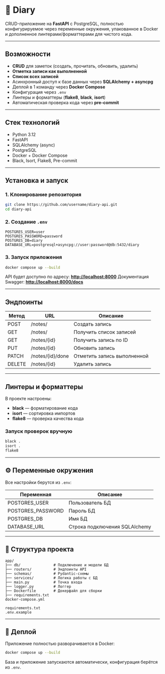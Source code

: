 # 📓 Diary

CRUD-приложение на **FastAPI** с PostgreSQL, полностью конфигурируемое через переменные окружения, упакованное в Docker и дополненное линтерами/форматтерами для чистого кода.

---

## Возможности

* **CRUD** для заметок (создать, прочитать, обновить, удалить)
* **Отметка записи как выполненной**
* **Список всех записей**
* Асинхронный доступ к базе данных через **SQLAlchemy + asyncpg**
* Деплой в 1 команду через **Docker Compose**
* Конфигурация через `.env`
* Линтеры и форматтеры (**flake8**, **black**, **isort**)
* Автоматическая проверка кода через **pre-commit**

---

## Стек технологий

* Python 3.12
* FastAPI
* SQLAlchemy (async)
* PostgreSQL
* Docker + Docker Compose
* Black, Isort, Flake8, Pre-commit

---

## Установка и запуск

### 1. Клонирование репозитория

```bash
git clone https://github.com/username/diary-api.git
cd diary-api
```

### 2. Создание `.env`

```env
POSTGRES_USER=user
POSTGRES_PASSWORD=password
POSTGRES_DB=diary
DATABASE_URL=postgresql+asyncpg://user:password@db:5432/diary
```

### 3. Запуск приложения

```bash
docker compose up --build
```

API будет доступно по адресу: **[http://localhost:8000](http://localhost:8000)**
Документация Swagger: **[http://localhost:8000/docs](http://localhost:8000/docs)**

---

## Эндпоинты

| Метод  | URL              | Описание                    |
| ------ | ---------------- | --------------------------- |
| POST   | /notes/          | Создать запись              |
| GET    | /notes/          | Получить список записей     |
| GET    | /notes/{id}      | Получить запись по ID       |
| PUT    | /notes/{id}      | Обновить запись             |
| PATCH  | /notes/{id}/done | Отметить запись выполненной |
| DELETE | /notes/{id}      | Удалить запись              |

---

## Линтеры и форматтеры

В проекте настроены:

* **black** — форматирование кода
* **isort** — сортировка импортов
* **flake8** — проверка качества кода


### Запуск проверок вручную

```bash
black .
isort .
flake8
```

---

## ⚙️ Переменные окружения

Все настройки берутся из `.env`:

| Переменная         | Описание                      |
| ------------------ | ----------------------------- |
| POSTGRES\_USER     | Пользователь БД               |
| POSTGRES\_PASSWORD | Пароль БД                     |
| POSTGRES\_DB       | Имя БД                        |
| DATABASE\_URL      | Строка подключения SQLAlchemy |

---

## 📂 Структура проекта

```
app/
├── db/               # Подключение и модели БД
├── routers/          # Эндпоинты API
├── schemas/          # Pydantic-схемы
├── services/         # Логика работы с БД
├── main.py           # Точка входа
├── logger.py         # Логгер
├── Dockerfile        # Докерфайл для сборки
├── requirements.txt  
docker-compose.yml

requirements.txt
.env.example
```

---

## 🐳 Деплой

Приложение полностью разворачивается в Docker:

```bash
docker compose up --build
```

База и приложение запускаются автоматически, конфигурация берётся из `.env`.

